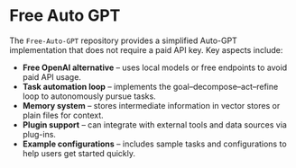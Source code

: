 # Free Auto GPT

The `Free-Auto-GPT` repository provides a simplified Auto-GPT implementation that does not require a paid API key. Key aspects include:

- **Free OpenAI alternative** – uses local models or free endpoints to avoid paid API usage.
- **Task automation loop** – implements the goal–decompose–act–refine loop to autonomously pursue tasks.
- **Memory system** – stores intermediate information in vector stores or plain files for context.
- **Plugin support** – can integrate with external tools and data sources via plug-ins.
- **Example configurations** – includes sample tasks and configurations to help users get started quickly.

